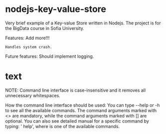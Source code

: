 # nodejs-key-value-store
Very brief example of a Key-value Store written in Nodejs. The project is for the BigData course in Sofia University.

Features:
	Add <here> more!!!
	
	Handles system crash.

Future features:
  Should implement logging.

# text
NOTE: Command line interface is case-insensitive and it removes all unnecessary whitespaces.

How the command line interface should be used:
You can type --help or -h to see all the available commands.
The command arguments marked with <> are mandatory, while the command arguments marked with [] are optional.
You can also see detailed manual for a specific command by typing: '<command> help', where <command> is one of the available commands.